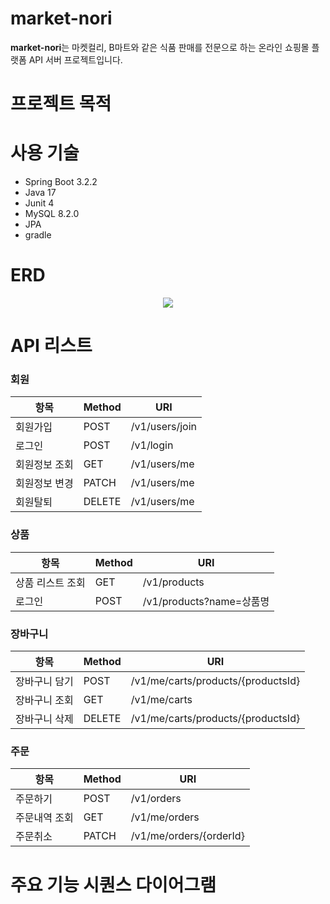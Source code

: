 # market-nori
**market-nori**는 마켓컬리, B마트와 같은 식품 판매를 전문으로 하는 온라인 쇼핑몰 플랫폼 API 서버 프로젝트입니다.

# 프로젝트 목적

# 사용 기술
- Spring Boot 3.2.2
- Java 17
- Junit 4
- MySQL 8.2.0
- JPA
- gradle

# ERD
<p align="center">
  <img src="https://github.com/f-lab-edu/market-nori/assets/63999547/b3d2d498-098e-4451-be43-593509f545ee">
</p>

# API 리스트
### 회원
|항목|Method|URI|
|---|------|---|
|회원가입|POST|/v1/users/join|
|로그인|POST|/v1/login|
|회원정보 조회|GET|/v1/users/me|
|회원정보 변경|PATCH|/v1/users/me|
|회원탈퇴|DELETE|/v1/users/me|

### 상품
|항목|Method|URI|
|---|------|---|
|상품 리스트 조회|GET|/v1/products|
|로그인|POST|/v1/products?name=상품명|

### 장바구니
|항목|Method|URI|
|---|------|---|
|장바구니 담기|POST|/v1/me/carts/products/{productsId}|
|장바구니 조회|GET|/v1/me/carts|
|장바구니 삭제|DELETE|/v1/me/carts/products/{productsId}|

### 주문
|항목|Method|URI|
|---|------|---|
|주문하기|POST|/v1/orders|
|주문내역 조회|GET|/v1/me/orders|
|주문취소|PATCH|/v1/me/orders/{orderId}|


# 주요 기능 시퀀스 다이어그램

